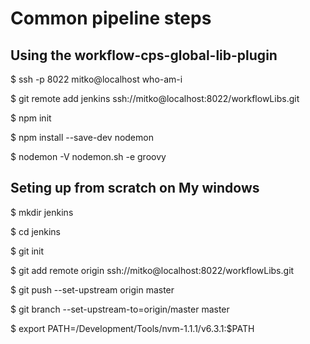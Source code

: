 # Common pipeline steps

## Using the workflow-cps-global-lib-plugin

$ ssh -p 8022 mitko@localhost who-am-i

$ git remote add jenkins ssh://mitko@localhost:8022/workflowLibs.git

$ npm init

$ npm install --save-dev nodemon

$ nodemon -V nodemon.sh -e groovy

## Seting up from scratch on My windows

$ mkdir jenkins

$ cd jenkins

$ git init

$ git add remote origin ssh://mitko@localhost:8022/workflowLibs.git

$ git push --set-upstream origin master

$ git branch --set-upstream-to=origin/master master

$ export PATH=/Development/Tools/nvm-1.1.1/v6.3.1:$PATH